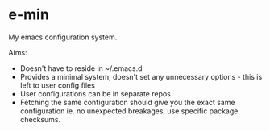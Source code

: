 e-min
=====

My emacs configuration system.

Aims:

- Doesn't have to reside in ~/.emacs.d
- Provides a minimal system, doesn't set any unnecessary options - this is left to user config files
- User configurations can be in separate repos
- Fetching the same configuration should give you the exact same configuration ie. no unexpected breakages, use specific package checksums.

